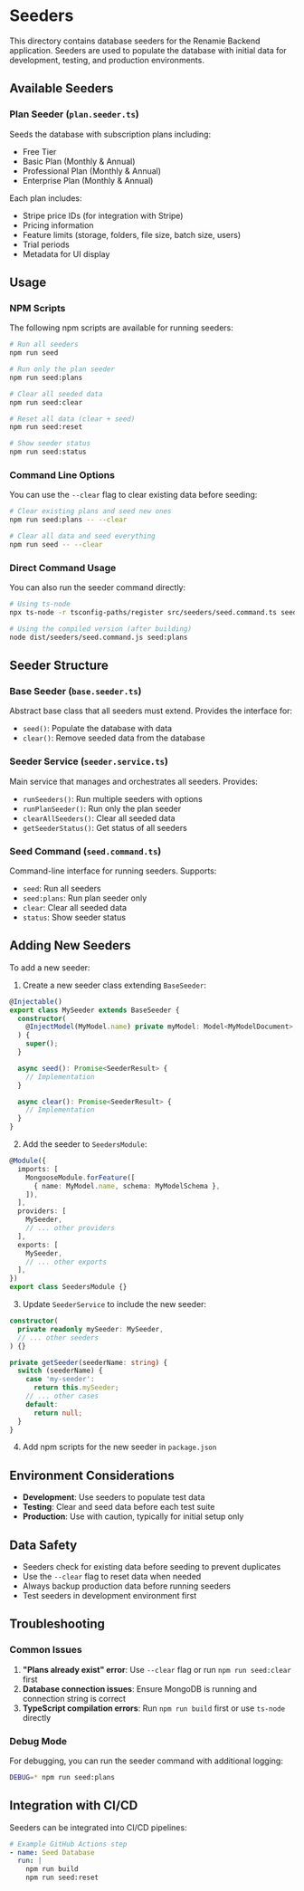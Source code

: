 # Seeders

This directory contains database seeders for the Renamie Backend application. Seeders are used to populate the database with initial data for development, testing, and production environments.

## Available Seeders

### Plan Seeder (`plan.seeder.ts`)
Seeds the database with subscription plans including:
- Free Tier
- Basic Plan (Monthly & Annual)
- Professional Plan (Monthly & Annual)
- Enterprise Plan (Monthly & Annual)

Each plan includes:
- Stripe price IDs (for integration with Stripe)
- Pricing information
- Feature limits (storage, folders, file size, batch size, users)
- Trial periods
- Metadata for UI display

## Usage

### NPM Scripts

The following npm scripts are available for running seeders:

```bash
# Run all seeders
npm run seed

# Run only the plan seeder
npm run seed:plans

# Clear all seeded data
npm run seed:clear

# Reset all data (clear + seed)
npm run seed:reset

# Show seeder status
npm run seed:status
```

### Command Line Options

You can use the `--clear` flag to clear existing data before seeding:

```bash
# Clear existing plans and seed new ones
npm run seed:plans -- --clear

# Clear all data and seed everything
npm run seed -- --clear
```

### Direct Command Usage

You can also run the seeder command directly:

```bash
# Using ts-node
npx ts-node -r tsconfig-paths/register src/seeders/seed.command.ts seed:plans

# Using the compiled version (after building)
node dist/seeders/seed.command.js seed:plans
```

## Seeder Structure

### Base Seeder (`base.seeder.ts`)
Abstract base class that all seeders must extend. Provides the interface for:
- `seed()`: Populate the database with data
- `clear()`: Remove seeded data from the database

### Seeder Service (`seeder.service.ts`)
Main service that manages and orchestrates all seeders. Provides:
- `runSeeders()`: Run multiple seeders with options
- `runPlanSeeder()`: Run only the plan seeder
- `clearAllSeeders()`: Clear all seeded data
- `getSeederStatus()`: Get status of all seeders

### Seed Command (`seed.command.ts`)
Command-line interface for running seeders. Supports:
- `seed`: Run all seeders
- `seed:plans`: Run plan seeder only
- `clear`: Clear all seeded data
- `status`: Show seeder status

## Adding New Seeders

To add a new seeder:

1. Create a new seeder class extending `BaseSeeder`:
```typescript
@Injectable()
export class MySeeder extends BaseSeeder {
  constructor(
    @InjectModel(MyModel.name) private myModel: Model<MyModelDocument>,
  ) {
    super();
  }

  async seed(): Promise<SeederResult> {
    // Implementation
  }

  async clear(): Promise<SeederResult> {
    // Implementation
  }
}
```

2. Add the seeder to `SeedersModule`:
```typescript
@Module({
  imports: [
    MongooseModule.forFeature([
      { name: MyModel.name, schema: MyModelSchema },
    ]),
  ],
  providers: [
    MySeeder,
    // ... other providers
  ],
  exports: [
    MySeeder,
    // ... other exports
  ],
})
export class SeedersModule {}
```

3. Update `SeederService` to include the new seeder:
```typescript
constructor(
  private readonly mySeeder: MySeeder,
  // ... other seeders
) {}

private getSeeder(seederName: string) {
  switch (seederName) {
    case 'my-seeder':
      return this.mySeeder;
    // ... other cases
    default:
      return null;
  }
}
```

4. Add npm scripts for the new seeder in `package.json`

## Environment Considerations

- **Development**: Use seeders to populate test data
- **Testing**: Clear and seed data before each test suite
- **Production**: Use with caution, typically for initial setup only

## Data Safety

- Seeders check for existing data before seeding to prevent duplicates
- Use the `--clear` flag to reset data when needed
- Always backup production data before running seeders
- Test seeders in development environment first

## Troubleshooting

### Common Issues

1. **"Plans already exist" error**: Use `--clear` flag or run `npm run seed:clear` first
2. **Database connection issues**: Ensure MongoDB is running and connection string is correct
3. **TypeScript compilation errors**: Run `npm run build` first or use `ts-node` directly

### Debug Mode

For debugging, you can run the seeder command with additional logging:

```bash
DEBUG=* npm run seed:plans
```

## Integration with CI/CD

Seeders can be integrated into CI/CD pipelines:

```yaml
# Example GitHub Actions step
- name: Seed Database
  run: |
    npm run build
    npm run seed:reset
```
